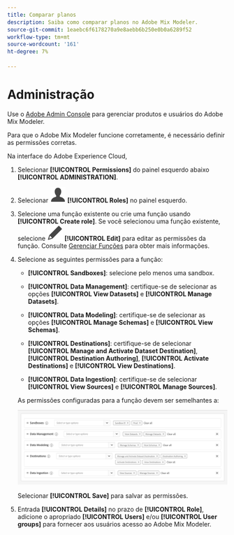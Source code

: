 ```yaml
---
title: Comparar planos
description: Saiba como comparar planos no Adobe Mix Modeler.
source-git-commit: 1eaebc6f6178270a9e8aebb6b250e0b0a6289f52
workflow-type: tm+mt
source-wordcount: '161'
ht-degree: 7%

---
```



# Administração

Use o [Adobe Admin Console](https://helpx.adobe.com/br/enterprise/using/admin-console.html) para gerenciar produtos e usuários do Adobe Mix Modeler.

Para que o Adobe Mix Modeler funcione corretamente, é necessário definir as permissões corretas.

Na interface do Adobe Experience Cloud,

1. Selecionar **[!UICONTROL Permissions]** do painel esquerdo abaixo **[!UICONTROL ADMINISTRATION]**.

1. Selecionar ![Person](assets/icons/User.svg) **[!UICONTROL Roles]** no painel esquerdo.

1. Selecione uma função existente ou crie uma função usando **[!UICONTROL Create role]**. Se você selecionou uma função existente, selecione ![Editar](assets/icons/Edit.svg) **[!UICONTROL Edit]** para editar as permissões da função. Consulte [Gerenciar Funções](https://helpx.adobe.com/br/enterprise/using/admin-console.html) para obter mais informações.

1. Selecione as seguintes permissões para a função:

   * **[!UICONTROL Sandboxes]**: selecione pelo menos uma sandbox.

   * **[!UICONTROL Data Management]**: certifique-se de selecionar as opções **[!UICONTROL View Datasets]** e **[!UICONTROL Manage Datasets]**.

   * **[!UICONTROL Data Modeling]**: certifique-se de selecionar as opções **[!UICONTROL Manage Schemas]** e **[!UICONTROL View Schemas]**.

   * **[!UICONTROL Destinations]**: certifique-se de selecionar **[!UICONTROL Manage and Activate Dataset Destination]**, **[!UICONTROL Destination Authoring]**, **[!UICONTROL Activate Destinations]** e **[!UICONTROL View Destinations]**.

   * **[!UICONTROL Data Ingestion]**: certifique-se de selecionar **[!UICONTROL View Sources]** e **[!UICONTROL Manage Sources]**.

   As permissões configuradas para a função devem ser semelhantes a:

   ![Permissões](assets/permissions.png)

   Selecionar **[!UICONTROL Save]** para salvar as permissões.

1. Entrada **[!UICONTROL Details]** no prazo de **[!UICONTROL Role]**, adicione o apropriado **[!UICONTROL Users]** e/ou **[!UICONTROL User groups]** para fornecer aos usuários acesso ao Adobe Mix Modeler.
